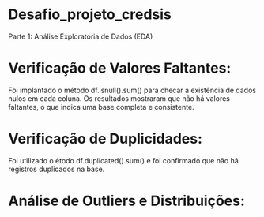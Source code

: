 # Desafio_projeto_credsis

Parte 1: Análise Exploratória de Dados (EDA)

# Verificação de Valores Faltantes:
Foi implantado o método df.isnull().sum() para checar a existência de dados nulos em cada coluna. Os resultados mostraram que não há valores faltantes, o que indica uma base completa e consistente.

# Verificação de Duplicidades:
Foi utilizado o étodo df.duplicated().sum() e foi confirmado que não há registros duplicados na base.

# Análise de Outliers e Distribuições:

